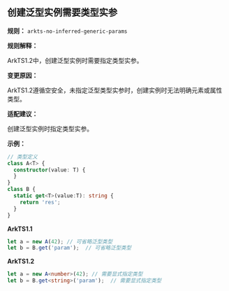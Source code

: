 ## 创建泛型实例需要类型实参

**规则：** `arkts-no-inferred-generic-params`

**规则解释：**

ArkTS1.2中，创建泛型实例时需要指定类型实参。

**变更原因：**
 
ArkTS1.2遵循空安全，未指定泛型类型实参时，创建实例时无法明确元素或属性类型。

**适配建议：**

创建泛型实例时指定类型实参。

**示例：**

```typescript
// 类型定义
class A<T> {
  constructor(value: T) {
  }
}
class B {
  static get<T>(value:T): string {
    return 'res';
  }
}
```

**ArkTS1.1**

```typescript
let a = new A(42); // 可省略泛型类型
let b = B.get('param');  // 可省略泛型类型
```

**ArkTS1.2**

```typescript
let a = new A<number>(42); // 需要显式指定类型
let b = B.get<string>('param');  // 需要显式指定类型
```